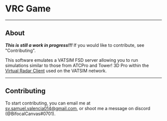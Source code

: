 # VRC Game
<hr>

## About
<b><i>This is still a work in progress!!!</b></i> If you would like to contribute, see "Contributing".

This software emulates a VATSIM FSD server allowing you to run simulations similar to those from ATCPro and Tower! 3D Pro within the [Virtual Radar Client](https://vrc.rosscarlson.dev/) used on the VATSIM network.
<hr>

## Contributing
To start contributing, you can email me at [sv.samuel.valencia014@gmail.com](mailto:sv.samuel.valencia014@gmail.com), or shoot me a message on discord (@BifocalCanvas#0701). 


